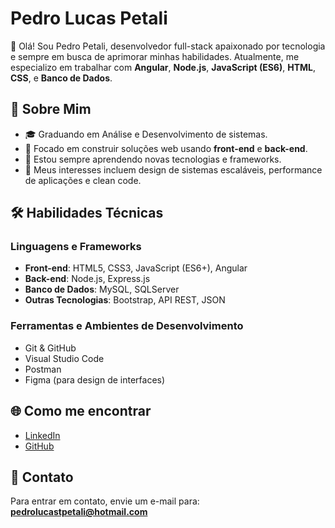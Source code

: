 
# Pedro Lucas Petali

👋 Olá! Sou Pedro Petali, desenvolvedor full-stack apaixonado por tecnologia e sempre em busca de aprimorar minhas habilidades. Atualmente, me especializo em trabalhar com **Angular**, **Node.js**, **JavaScript (ES6)**, **HTML**, **CSS**, e **Banco de Dados**.

## 🚀 Sobre Mim

- 🎓 Graduando em Análise e Desenvolvimento de sistemas.
- 💼 Focado em construir soluções web usando **front-end** e **back-end**.
- 🌱 Estou sempre aprendendo novas tecnologias e frameworks.
- 🎯 Meus interesses incluem design de sistemas escaláveis, performance de aplicações e clean code.

## 🛠️ Habilidades Técnicas

### Linguagens e Frameworks
- **Front-end**: HTML5, CSS3, JavaScript (ES6+), Angular
- **Back-end**: Node.js, Express.js
- **Banco de Dados**: MySQL, SQLServer
- **Outras Tecnologias**: Bootstrap, API REST, JSON

### Ferramentas e Ambientes de Desenvolvimento
- Git & GitHub
- Visual Studio Code
- Postman
- Figma (para design de interfaces)

## 🌐 Como me encontrar

- [LinkedIn](https://www.linkedin.com/in/pedro-petali/)
- [GitHub](https://github.com/pedropetali1)

## 📧 Contato
Para entrar em contato, envie um e-mail para: **pedrolucastpetali@hotmail.com**
